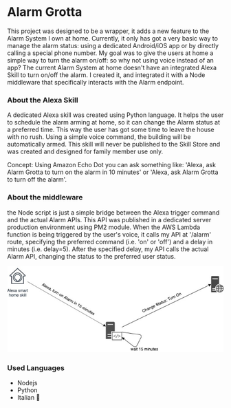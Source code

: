 # Alarm Grotta
This project was designed to be a wrapper, it adds a new feature to the Alarm System I own at home.
Currently, it only has got a very basic way to manage the alarm status: using a dedicated Android/iOS app or by directly calling a special phone number.
My goal was to give the users at home a simple way to turn the alarm on/off: so why not using voice instead of an app?
The current Alarm System at home doesn't have an integrated Alexa Skill to turn on/off the alarm. 
I created it, and integrated it with a Node middleware that specifically interacts with the Alarm endpoint.


### About the Alexa Skill
A dedicated Alexa skill was created using Python language. It helps the user to schedule the alarm arming at home, so it can change the Alarm status at a preferred time. This way the user has got some time to leave the house with no rush. 
Using a simple voice command, the building will be automatically armed.
This skill will never be published to the Skill Store and was created and designed for family member use only. 

Concept: Using Amazon Echo Dot you can ask something like: 'Alexa, ask Alarm Grotta to turn on the alarm in 10 minutes' or 'Alexa, ask Alarm Grotta to turn off the alarm'.

### About the middleware
the Node script is just a simple bridge between the Alexa trigger command and the actual Alarm APIs.
This API was published in a dedicated server production environment using PM2 module.
When the AWS Lambda function is being triggered by the user's voice, it calls my API at '/alarm' route, specifying the preferred command (i.e. 'on' or 'off') and a delay in minutes (i.e. delay=5). 
After the specified delay, my API calls the actual Alarm API, changing the status to the preferred user status.

![Design Diagram](/other/diagram.jpg)

### Used Languages
- Nodejs
- Python
- Italian :pizza: